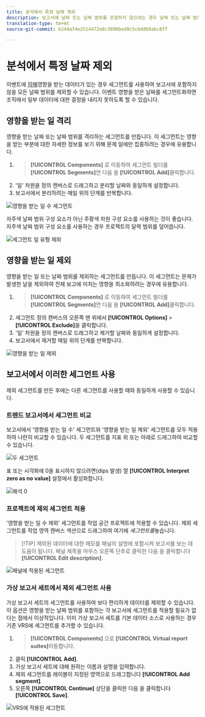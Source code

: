 ```yaml
---
title: 분석에서 특정 날짜 제외
description: 보고서에 날짜 또는 날짜 범위를 포함하지 않으려는 경우 날짜 또는 날짜 범위를 제외하기 위한 팁입니다.
translation-type: tm+mt
source-git-commit: b244a74e2514472e8c3896bed9c5cbdd60abc8ff

---
```



# 분석에서 특정 날짜 제외

이벤트에 [의해](/help/technotes/event-impacted.md)영향을 받는 데이터가 있는 경우 세그먼트를 사용하여 보고서에 포함하지 않을 모든 날짜 범위를 제외할 수 있습니다. 이벤트 영향을 받은 날짜를 세그먼트화하면 조직에서 일부 데이터에 대한 결정을 내리지 못하도록 할 수 있습니다.

## 영향을 받는 일 격리

영향을 받는 날짜 또는 날짜 범위를 격리하는 세그먼트를 만듭니다. 이 세그먼트는 영향을 받는 부분에 대한 자세한 정보를 보기 위해 문제 일에만 집중하려는 경우에 유용합니다.

1. > **[!UICONTROL Components]** 로 이동하여 세그먼트 빌더를 **[!UICONTROL Segments]**&#x200B;연 다음 을 **[!UICONTROL Add]**&#x200B;클릭합니다.
2. &#39;일&#39; 차원을 정의 캔버스로 드래그하고 분리할 날짜와 동일하게 설정합니다.
3. 보고서에서 분리하려는 매일 위의 단계를 반복합니다.

![영향을 받는 일 수 세그먼트](../assets/affected_days.jpg)

자주색 날짜 범위 구성 요소가 아닌 주황색 차원 구성 요소를 사용하는 것이 좋습니다. 자주색 날짜 범위 구성 요소를 사용하는 경우 프로젝트의 달력 범위를 덮어씁니다.

![세그먼트 일 유형 제외](../assets/exclude_segment_day_type.jpg)

## 영향을 받는 일 제외

영향을 받는 일 또는 날짜 범위를 제외하는 세그먼트를 만듭니다. 이 세그먼트는 문제가 발생한 날을 제외하여 전체 보고에 미치는 영향을 최소화하려는 경우에 유용합니다.

1. > **[!UICONTROL Components]** 로 이동하여 세그먼트 빌더를 **[!UICONTROL Segments]**&#x200B;연 다음 을 **[!UICONTROL Add]**&#x200B;클릭합니다.
2. 세그먼트 정의 캔버스의 오른쪽 맨 위에서 **[!UICONTROL Options]** > **[!UICONTROL Exclude]**&#x200B;을 클릭합니다.
3. &#39;일&#39; 차원을 정의 캔버스로 드래그하고 제거할 날짜와 동일하게 설정합니다.
4. 보고서에서 제거할 매일 위의 단계를 반복합니다.

![영향을 받는 일 제외](../assets/exclude_affected_days.jpg)

## 보고서에서 이러한 세그먼트 사용

제외 세그먼트를 만든 후에는 다른 세그먼트를 사용할 때와 동일하게 사용할 수 있습니다.

### 트렌드 보고서에서 세그먼트 비교

보고서에서 &#39;영향을 받는 일 수&#39; 세그먼트와 &#39;영향을 받는 일 제외&#39; 세그먼트를 모두 적용하여 나란히 비교할 수 있습니다. 두 세그먼트를 지표 위 또는 아래로 드래그하여 비교할 수 있습니다.

![두 세그먼트](../assets/affected_and_exclude.png)

표 또는 시각화에 0을 표시하지 않으려면(dips 발생) 열 **[!UICONTROL Interpret zero as no value]** 설정에서 활성화합니다.

![해석 0](../assets/interpret_zero.png)

### 프로젝트에 제외 세그먼트 적용

&#39;영향을 받는 일 수 제외&#39; 세그먼트를 작업 공간 프로젝트에 적용할 수 있습니다. 제외 세그먼트를 작업 영역 캔버스 섹션으로 드래그하여 여기에 *세그먼트를*&#x200B;놓습니다.

>[!TIP] 제외된 데이터에 대한 메모를 패널의 설명에 포함시켜 보고서를 보는 데 도움이 됩니다. 패널 제목을 마우스 오른쪽 단추로 클릭한 다음 을 클릭합니다 **[!UICONTROL Edit description]**.

![패널에 적용된 세그먼트](../assets/exclude_segment_panel.jpg)

### 가상 보고서 세트에서 제외 세그먼트 사용

가상 보고서 세트의 [](../../vrs/vrs-about.md) 세그먼트를 사용하여 보다 편리하게 데이터를 제외할 수 있습니다. 이 옵션은 영향을 받는 날짜 범위를 포함하는 각 보고서에 세그먼트를 적용할 필요가 없다는 점에서 이상적입니다. 이미 가상 보고서 세트를 기본 데이터 소스로 사용하는 경우 기존 VRS에 세그먼트를 추가할 수 있습니다.

1. > **[!UICONTROL Components]** 으로 **[!UICONTROL Virtual report suites]**&#x200B;이동합니다.
2. 클릭 **[!UICONTROL Add]**.
3. 가상 보고서 세트에 대해 원하는 이름과 설명을 입력합니다.
4. 제외 세그먼트를 레이블이 지정된 영역으로 드래그합니다 **[!UICONTROL Add segment]**.
5. 오른쪽 **[!UICONTROL Continue]** 상단을 클릭한 다음 을 클릭합니다 **[!UICONTROL Save]**.

![VRS에 적용된 세그먼트](../assets/exclude_segment_vrs.png)
